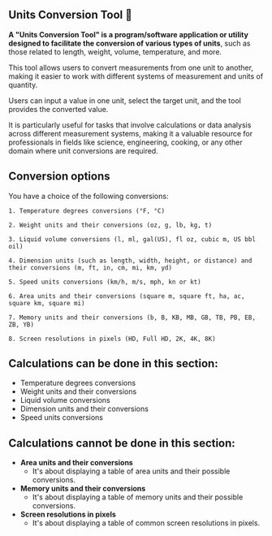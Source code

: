 
## **Units Conversion Tool** :abacus:

**A "Units Conversion Tool" is a program/software application or utility designed to facilitate the conversion of various types of units**, 
such as those related to length, weight, volume, temperature, and more. 

This tool allows users to convert measurements from one unit to another, 
making it easier to work with different systems of measurement and units of quantity. 

Users can input a value in one unit, select the target unit, and the tool provides the converted value. 

It is particularly useful for tasks that involve calculations or data analysis across different measurement systems, 
making it a valuable resource for professionals in fields like science, engineering, cooking, or any other domain where unit conversions are required.


## **Conversion options**

You have a choice of the following conversions:

```
1. Temperature degrees conversions (°F, °C)

2. Weight units and their conversions (oz, g, lb, kg, t)

3. Liquid volume conversions (l, ml, gal(US), fl oz, cubic m, US bbl oil)

4. Dimension units (such as length, width, height, or distance) and their conversions (m, ft, in, cm, mi, km, yd)

5. Speed units conversions (km/h, m/s, mph, kn or kt)

6. Area units and their conversions (square m, square ft, ha, ac, square km, square mi)

7. Memory units and their conversions (b, B, KB, MB, GB, TB, PB, EB, ZB, YB)

8. Screen resolutions in pixels (HD, Full HD, 2K, 4K, 8K)
```

## **Calculations can be done in this section:**
- Temperature degrees conversions
- Weight units and their conversions
- Liquid volume conversions
- Dimension units and their conversions
- Speed units conversions

## **Calculations cannot be done in this section:**
- **Area units and their conversions**
    - It's about displaying a table of area units and their possible conversions. 
- **Memory units and their conversions**
    - It's about displaying a table of memory units and their possible conversions.
- **Screen resolutions in pixels**
    -  It's about displaying a table of common screen resolutions in pixels.

